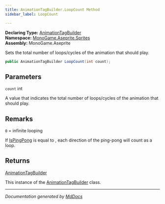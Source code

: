 ```yaml
---
title: AnimationTagBuilder.LoopCount Method
sidebar_label: LoopCount

---
```


**Declaring Type:** [AnimationTagBuilder](../)  
**Namespace:** [MonoGame.Aseprite.Sprites](../../)  
**Assembly:** MonoGame.Aseprite

Sets the total number of loops\/cycles of the animation that should play.

```csharp
public AnimationTagBuilder LoopCount(int count);
```

## Parameters

`count`  int

A value that indicates the total number of loops\/cycles of the animation that should play.

## Remarks

`0` \= infinite looping

If [IsPingPong](../../AnimationTag/Properties/IsPingPong.md) is equal to , each direction of the ping\-pong will count as a loop.  

## Returns

[AnimationTagBuilder](../)

This instance of the [AnimationTagBuilder](../) class.

___

*Documentation generated by [MdDocs](https://github.com/ap0llo/mddocs)*
